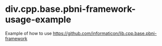 # div.cpp.base.pbni-framework-usage-example
Example of how to use https://github.com/informaticon/lib.cpp.base.pbni-framework
